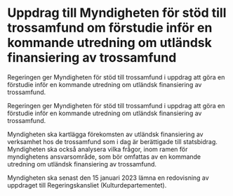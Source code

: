 # Uppdrag till Myndigheten för stöd till trossamfund om förstudie inför en kommande utredning om utländsk finansiering av trossamfund

Regeringen ger Myndigheten för stöd till trossamfund i uppdrag att göra en förstudie inför en kommande utredning om utländsk finansiering av trossamfund.

Regeringen ger Myndigheten för stöd till trossamfund i uppdrag att göra en förstudie inför en kommande utredning om utländsk finansiering av trossamfund.

Myndigheten ska kartlägga förekomsten av utländsk finansiering av
verksamhet hos de trossamfund som i dag är berättigade till statsbidrag.
Myndigheten ska också analysera vilka frågor, inom ramen för myndighetens ansvarsområde, som bör omfattas av en kommande utredning om utländsk finansiering av trossamfund.

Myndigheten ska senast den 15 januari 2023 lämna en redovisning av
uppdraget till Regeringskansliet (Kulturdepartementet).
